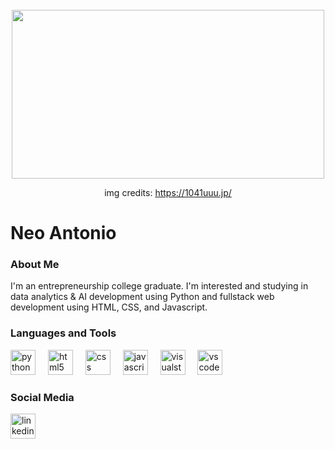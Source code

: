 <br clear="both">

<div align="center">
  <img height="270" width="500" src="https://64.media.tumblr.com/4c1313fb62311980f738c18fe9d27dac/tumblr_noa6mdd3yb1qze3hdo1_r2_500.gifv"  />

  img credits: https://1041uuu.jp/
</div>

# Neo Antonio

###  About Me
I'm an entrepreneurship college graduate. I'm interested and studying in data analytics & AI development using Python and fullstack web development using HTML, CSS, and Javascript.

### Languages and Tools
<div align="left">
  <img src="https://img.icons8.com/?size=100&id=l75OEUJkPAk4&format=png&color=0000000" height="40" alt="python logo"  />
  <img width="12" />
  <img src="https://img.icons8.com/?size=100&id=v8RpPQUwv0N8&format=png&color=000000" height="40" alt="html5 logo"/>
  <img width="12" />
  <img src="https://img.icons8.com/?size=100&id=3BTBsJs5myRy&format=png&color=000000" height="40" alt="css logo"/>
  <img width="12" />
  <img src="https://img.icons8.com/?size=100&id=108784&format=png&color=000000" height="40" alt="javascript logo"/>
  <img width="12" />
  <img src="https://img.icons8.com/?size=100&id=ezj3zaVtImPg&format=png&color=000000" height="40" alt="visualstudio logo"  />
  <img width="12" />
  <img src="https://img.icons8.com/?size=100&id=9OGIyU8hrxW5&format=png&color=000000" height="40" alt="vscode logo"  />
</div>

### Social Media

<div align="left">
  <a href="www.linkedin.com/in/neoantonio" target="_blank">
    <img src="https://img.icons8.com/?size=100&id=13930&format=png&color=000000" width="40" height="40" alt="linkedin logo"  />
</div>

